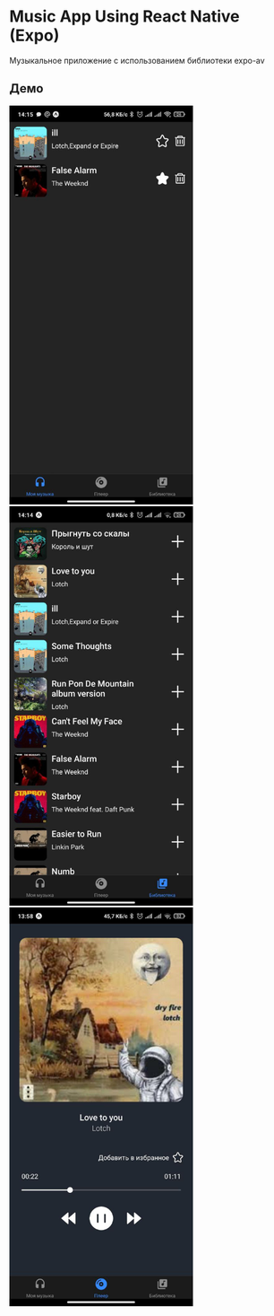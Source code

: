 # Music App Using React Native (Expo)


Музыкальное приложение с использованием библиотеки expo-av

## Демо
<img src="https://github.com/MsButovchenko/expo-music-player/blob/main/demo/screen1.jpg" width="328"/>
<img src="https://github.com/MsButovchenko/expo-music-player/blob/main/demo/screen2.jpg" width="328"/>
<img src="https://github.com/MsButovchenko/expo-music-player/blob/main/demo/screen3.jpg" width="328"/>
